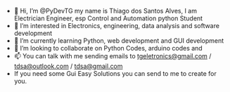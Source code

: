 - 👋 Hi, I’m @PyDevTG my name is Thiago dos Santos Alves, I am Electrician Engineer, esp Control and Automation python Student 
- 👀 I’m interested in Electronics, engineering, data analysis and software development
- 🌱 I’m currently learning Python, web development and GUI development
- 💞️ I’m looking to collaborate on Python Codes, arduino codes and 
- 📫 You can talk with me sending emails to tgeletronics@gmail.com / tdsa@outlook.com / tdsa@gmail.com
- If you need some Gui Easy Solutions you can send to me to create for you.





<!---
PyDevTG/PyDevTG is a ✨ special ✨ repository because its `README.md` (this file) appears on your GitHub profile.
You can click the Preview link to take a look at your changes.
--->
